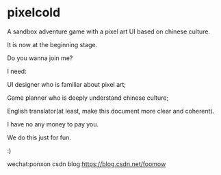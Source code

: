 # pixelcold
A sandbox adventure game with a pixel art UI based on chinese culture.

It is now at the beginning stage.

Do you wanna join me?

I need:

UI designer who is familiar about pixel art;

Game planner who is deeply understand chinese culture;

English translator(at least, make this document more clear and coherent).

I have no any money to pay you.

We do this just for fun.

:)

wechat:ponxon
csdn blog:https://blog.csdn.net/foomow
